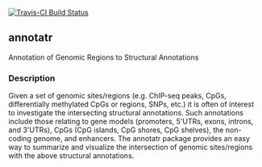 [![Travis-CI Build Status](https://travis-ci.org/rcavalcante/annotatr.svg?branch=master)](https://travis-ci.org/rcavalcante/annotatr)

## annotatr
Annotation of Genomic Regions to Structural Annotations

### Description
Given a set of genomic sites/regions (e.g. ChIP-seq peaks, CpGs, differentially methylated CpGs or regions, SNPs, etc.) it is often of interest to investigate the intersecting structural annotations. Such annotations include those relating to gene models (promoters, 5'UTRs, exons, introns, and 3'UTRs), CpGs (CpG islands, CpG shores, CpG shelves), the non-coding genome, and enhancers. The annotatr package provides an easy way to summarize and visualize the intersection of genomic sites/regions with the above structural annotations.
